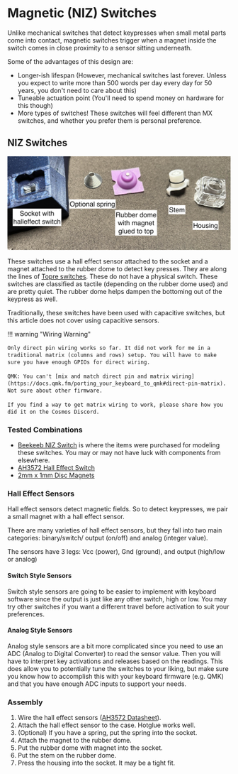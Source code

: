 # Magnetic (NIZ) Switches

Unlike mechanical switches that detect keypresses when small metal parts come into contact, magnetic switches trigger when a magnet inside the switch comes in close proximity to a sensor sitting underneath.

Some of the advantages of this design are:

- Longer-ish lifespan (However, mechanical switches last forever. Unless you expect to write more than 500 words per day every day for 50 years, you don't need to care about this)
- Tuneable actuation point (You'll need to spend money on hardware for this though)
- More types of switches! These switches will feel different than MX switches, and whether you prefer them is personal preference.

## NIZ Switches

![Parts of a Niz Switch](../../assets/niz-exploded.png)

These switches use a hall effect sensor attached to the socket and a magnet attached to the rubber dome to detect key presses. They are along the lines of [Topre switches](https://deskthority.net/wiki/Topre_switch). These do not have a physical switch. These switches are classified as tactile (depending on the rubber dome used) and are pretty quiet. The rubber dome helps dampen the bottoming out of the keypress as well.

Traditionally, these switches have been used with capacitive switches, but this article does not cover using capacitive sensors.

!!! warning "Wiring Warning"

    Only direct pin wiring works so far. It did not work for me in a traditional matrix (columns and rows) setup. You will have to make sure you have enough GPIOs for direct wiring.

    QMK: You can't [mix and match direct pin and matrix wiring](https://docs.qmk.fm/porting_your_keyboard_to_qmk#direct-pin-matrix). Not sure about other firmware.

    If you find a way to get matrix wiring to work, please share how you did it on the Cosmos Discord.

### Tested Combinations

- [Beekeeb NIZ Switch](https://shop.beekeeb.com/product/niz-ec-switch/) is where the items were purchased for modeling these switches. You may or may not have luck with components from elsewhere.
- [AH3572 Hall Effect Switch](https://www.mouser.com/ProductDetail/Diodes-Incorporated/AH3572-P-B?qs=qSfuJ%252Bfl/d5Je7Vb/Cw%252B6g%3D%3D)
- [2mm x 1mm Disc Magnets](https://www.amazon.com/JUNAN-Neodymium-Magnet-Earth-Magnets/dp/B09V14FGQF)

### Hall Effect Sensors

Hall effect sensors detect magnetic fields. So to detect keypresses, we pair a small magnet with a hall effect sensor.

There are many varieties of hall effect sensors, but they fall into two main categories: binary/switch/ output (on/off) and analog (integer value).

The sensors have 3 legs: Vcc (power), Gnd (ground), and output (high/low or analog)

#### Switch Style Sensors

Switch style sensors are going to be easier to implement with keyboard software since the output is just like any other switch, high or low. You may try other switches if you want a different travel before activation to suit your preferences.

#### Analog Style Sensors

Analog style sensors are a bit more complicated since you need to use an ADC (Analog to Digital Converter) to read the sensor value. Then you will have to interpret key activations and releases based on the readings. This does allow you to potentially tune the switches to your liking, but make sure you know how to accomplish this with your keyboard firmware (e.g. QMK) and that you have enough ADC inputs to support your needs.

### Assembly

1. Wire the hall effect sensors ([AH3572 Datasheet](https://www.mouser.com/datasheet/2/115/DIOD_S_A0006646941_1-2542859.pdf)).
1. Attach the hall effect sensor to the case. Hotglue works well.
1. (Optional) If you have a spring, put the spring into the socket.
1. Attach the magnet to the rubber dome.
1. Put the rubber dome with magnet into the socket.
1. Put the stem on the rubber dome.
1. Press the housing into the socket. It may be a tight fit.
